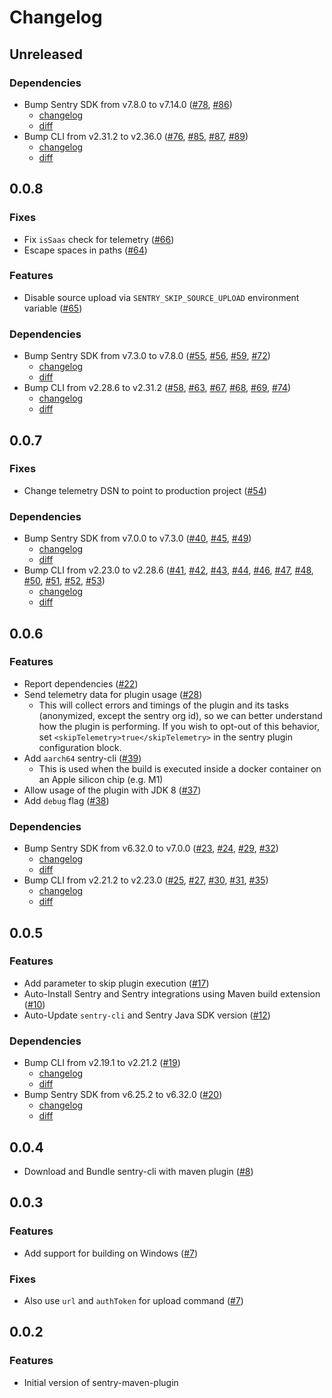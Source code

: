 # Changelog

## Unreleased

### Dependencies

- Bump Sentry SDK from v7.8.0 to v7.14.0 ([#78](https://github.com/getsentry/sentry-maven-plugin/pull/78), [#86](https://github.com/getsentry/sentry-maven-plugin/pull/86))
  - [changelog](https://github.com/getsentry/sentry-java/blob/main/CHANGELOG.md#7140)
  - [diff](https://github.com/getsentry/sentry-java/compare/7.8.0...7.14.0)
- Bump CLI from v2.31.2 to v2.36.0 ([#76](https://github.com/getsentry/sentry-maven-plugin/pull/76), [#85](https://github.com/getsentry/sentry-maven-plugin/pull/85), [#87](https://github.com/getsentry/sentry-maven-plugin/pull/87), [#89](https://github.com/getsentry/sentry-maven-plugin/pull/89))
  - [changelog](https://github.com/getsentry/sentry-cli/blob/master/CHANGELOG.md#2360)
  - [diff](https://github.com/getsentry/sentry-cli/compare/2.31.2...2.36.0)

## 0.0.8

### Fixes

- Fix `isSaas` check for telemetry ([#66](https://github.com/getsentry/sentry-maven-plugin/pull/66))
- Escape spaces in paths ([#64](https://github.com/getsentry/sentry-maven-plugin/pull/64))

### Features

- Disable source upload via `SENTRY_SKIP_SOURCE_UPLOAD` environment variable ([#65](https://github.com/getsentry/sentry-maven-plugin/pull/65))

### Dependencies

- Bump Sentry SDK from v7.3.0 to v7.8.0 ([#55](https://github.com/getsentry/sentry-maven-plugin/pull/55), [#56](https://github.com/getsentry/sentry-maven-plugin/pull/56), [#59](https://github.com/getsentry/sentry-maven-plugin/pull/59), [#72](https://github.com/getsentry/sentry-maven-plugin/pull/72))
  - [changelog](https://github.com/getsentry/sentry-java/blob/main/CHANGELOG.md#780)
  - [diff](https://github.com/getsentry/sentry-java/compare/7.3.0...7.8.0)
- Bump CLI from v2.28.6 to v2.31.2 ([#58](https://github.com/getsentry/sentry-maven-plugin/pull/58), [#63](https://github.com/getsentry/sentry-maven-plugin/pull/63), [#67](https://github.com/getsentry/sentry-maven-plugin/pull/67), [#68](https://github.com/getsentry/sentry-maven-plugin/pull/68), [#69](https://github.com/getsentry/sentry-maven-plugin/pull/69), [#74](https://github.com/getsentry/sentry-maven-plugin/pull/74))
  - [changelog](https://github.com/getsentry/sentry-cli/blob/master/CHANGELOG.md#2312)
  - [diff](https://github.com/getsentry/sentry-cli/compare/2.28.6...2.31.2)

## 0.0.7

### Fixes

- Change telemetry DSN to point to production project ([#54](https://github.com/getsentry/sentry-maven-plugin/pull/54))

### Dependencies

- Bump Sentry SDK from v7.0.0 to v7.3.0 ([#40](https://github.com/getsentry/sentry-maven-plugin/pull/40), [#45](https://github.com/getsentry/sentry-maven-plugin/pull/45), [#49](https://github.com/getsentry/sentry-maven-plugin/pull/49))
  - [changelog](https://github.com/getsentry/sentry-java/blob/main/CHANGELOG.md#730)
  - [diff](https://github.com/getsentry/sentry-java/compare/7.0.0...7.3.0)
- Bump CLI from v2.23.0 to v2.28.6 ([#41](https://github.com/getsentry/sentry-maven-plugin/pull/41), [#42](https://github.com/getsentry/sentry-maven-plugin/pull/42), [#43](https://github.com/getsentry/sentry-maven-plugin/pull/43), [#44](https://github.com/getsentry/sentry-maven-plugin/pull/44), [#46](https://github.com/getsentry/sentry-maven-plugin/pull/46), [#47](https://github.com/getsentry/sentry-maven-plugin/pull/47), [#48](https://github.com/getsentry/sentry-maven-plugin/pull/48), [#50](https://github.com/getsentry/sentry-maven-plugin/pull/50), [#51](https://github.com/getsentry/sentry-maven-plugin/pull/51), [#52](https://github.com/getsentry/sentry-maven-plugin/pull/52), [#53](https://github.com/getsentry/sentry-maven-plugin/pull/53))
  - [changelog](https://github.com/getsentry/sentry-cli/blob/master/CHANGELOG.md#2286)
  - [diff](https://github.com/getsentry/sentry-cli/compare/2.23.0...2.28.6)

## 0.0.6

### Features

- Report dependencies ([#22](https://github.com/getsentry/sentry-maven-plugin/pull/22))
- Send telemetry data for plugin usage ([#28](https://github.com/getsentry/sentry-maven-plugin/pull/28))
  - This will collect errors and timings of the plugin and its tasks (anonymized, except the sentry org id), so we can better understand how the plugin is performing. If you wish to opt-out of this behavior, set `<skipTelemetry>true</skipTelemetry>` in the sentry plugin configuration block.
- Add `aarch64` sentry-cli ([#39](https://github.com/getsentry/sentry-maven-plugin/pull/39))
  - This is used when the build is executed inside a docker container on an Apple silicon chip (e.g. M1)
- Allow usage of the plugin with JDK 8 ([#37](https://github.com/getsentry/sentry-maven-plugin/pull/37))
- Add `debug` flag ([#38](https://github.com/getsentry/sentry-maven-plugin/pull/38))

### Dependencies

- Bump Sentry SDK from v6.32.0 to v7.0.0 ([#23](https://github.com/getsentry/sentry-maven-plugin/pull/23), [#24](https://github.com/getsentry/sentry-maven-plugin/pull/24), [#29](https://github.com/getsentry/sentry-maven-plugin/pull/29), [#32](https://github.com/getsentry/sentry-maven-plugin/pull/32))
  - [changelog](https://github.com/getsentry/sentry-java/blob/main/CHANGELOG.md#700)
  - [diff](https://github.com/getsentry/sentry-java/compare/6.32.0...7.0.0)
- Bump CLI from v2.21.2 to v2.23.0 ([#25](https://github.com/getsentry/sentry-maven-plugin/pull/25), [#27](https://github.com/getsentry/sentry-maven-plugin/pull/27), [#30](https://github.com/getsentry/sentry-maven-plugin/pull/30), [#31](https://github.com/getsentry/sentry-maven-plugin/pull/31), [#35](https://github.com/getsentry/sentry-maven-plugin/pull/35))
  - [changelog](https://github.com/getsentry/sentry-cli/blob/master/CHANGELOG.md#2230)
  - [diff](https://github.com/getsentry/sentry-cli/compare/2.21.2...2.23.0)

## 0.0.5

### Features

- Add parameter to skip plugin execution ([#17](https://github.com/getsentry/sentry-maven-plugin/pull/17))
- Auto-Install Sentry and Sentry integrations using Maven build extension ([#10](https://github.com/getsentry/sentry-maven-plugin/pull/10))
- Auto-Update `sentry-cli` and Sentry Java SDK version ([#12](https://github.com/getsentry/sentry-maven-plugin/pull/12))

### Dependencies

- Bump CLI from v2.19.1 to v2.21.2 ([#19](https://github.com/getsentry/sentry-maven-plugin/pull/19))
  - [changelog](https://github.com/getsentry/sentry-cli/blob/master/CHANGELOG.md#2212)
  - [diff](https://github.com/getsentry/sentry-cli/compare/2.19.1...2.21.2)
- Bump Sentry SDK from v6.25.2 to v6.32.0 ([#20](https://github.com/getsentry/sentry-maven-plugin/pull/20))
  - [changelog](https://github.com/getsentry/sentry-java/blob/main/CHANGELOG.md#6320)
  - [diff](https://github.com/getsentry/sentry-java/compare/6.25.2...6.32.0)

## 0.0.4

- Download and Bundle sentry-cli with maven plugin ([#8](https://github.com/getsentry/sentry-maven-plugin/pull/8))

## 0.0.3

### Features

- Add support for building on Windows ([#7](https://github.com/getsentry/sentry-maven-plugin/pull/7))

### Fixes

- Also use `url` and `authToken` for upload command ([#7](https://github.com/getsentry/sentry-maven-plugin/pull/7))

## 0.0.2

### Features

- Initial version of sentry-maven-plugin

